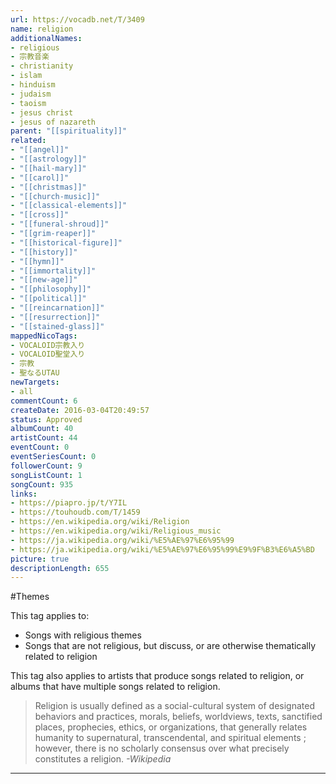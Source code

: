 ```yaml
---
url: https://vocadb.net/T/3409
name: religion
additionalNames: 
- religious
- 宗教音楽
- christianity
- islam
- hinduism
- judaism
- taoism
- jesus christ
- jesus of nazareth
parent: "[[spirituality]]"
related:
- "[[angel]]"
- "[[astrology]]"
- "[[hail-mary]]"
- "[[carol]]"
- "[[christmas]]"
- "[[church-music]]"
- "[[classical-elements]]"
- "[[cross]]"
- "[[funeral-shroud]]"
- "[[grim-reaper]]"
- "[[historical-figure]]"
- "[[history]]"
- "[[hymn]]"
- "[[immortality]]"
- "[[new-age]]"
- "[[philosophy]]"
- "[[political]]"
- "[[reincarnation]]"
- "[[resurrection]]"
- "[[stained-glass]]"
mappedNicoTags:
- VOCALOID宗教入り
- VOCALOID聖堂入り
- 宗教
- 聖なるUTAU
newTargets:
- all
commentCount: 6
createDate: 2016-03-04T20:49:57
status: Approved
albumCount: 40
artistCount: 44
eventCount: 0
eventSeriesCount: 0
followerCount: 9
songListCount: 1
songCount: 935
links: 
- https://piapro.jp/t/Y7IL
- https://touhoudb.com/T/1459
- https://en.wikipedia.org/wiki/Religion
- https://en.wikipedia.org/wiki/Religious_music
- https://ja.wikipedia.org/wiki/%E5%AE%97%E6%95%99
- https://ja.wikipedia.org/wiki/%E5%AE%97%E6%95%99%E9%9F%B3%E6%A5%BD
picture: true
descriptionLength: 655
---
```


#Themes

This tag applies to:

* Songs with religious themes
* Songs that are not religious, but discuss, or are otherwise thematically related to religion 

This tag also applies to artists that produce songs related to religion, or albums that have multiple songs related to religion.

>Religion is usually defined as a social-cultural system of designated behaviors and practices, morals, beliefs, worldviews, texts, sanctified places, prophecies, ethics, or organizations, that generally relates humanity to supernatural, transcendental, and spiritual elements ; however, there is no scholarly consensus over what precisely constitutes a religion.
*-Wikipedia*

---

